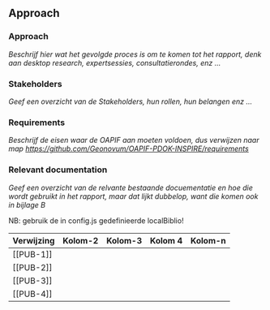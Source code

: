 ## Approach

### Approach

*Beschrijf hier wat het gevolgde proces is om te komen tot het rapport, denk aan desktop research, expertsessies, consultatierondes, enz ...*


###	Stakeholders

*Geef een overzicht van de Stakeholders, hun rollen, hun belangen enz ...*


###	Requirements

*Beschrijf de eisen waar de OAPIF aan moeten voldoen, dus verwijzen naar map https://github.com/Geonovum/OAPIF-PDOK-INSPIRE/requirements*


###	Relevant documentation 

*Geef een overzicht van de relvante bestaande docuementatie en hoe die wordt gebruikt in het rapport, maar dat lijkt dubbelop, want die komen ook in bijlage B*


<aside class='note'>
    NB: gebruik de in config.js gedefinieerde localBiblio!
</aside> 

| Verwijzing | Kolom-2 | Kolom-3 | Kolom 4 | Kolom-n | 
|------------|---------|---------|---------|---------| 
| [[PUB-1]]  |         |         |         |         |
| [[PUB-2]]  |         |         |         |         |
| [[PUB-3]]  |         |         |         |         |
| [[PUB-4]]  |         |         |         |         |
